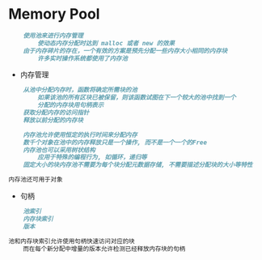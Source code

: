 # Memory Pool
```md
	使用池来进行内存管理
		使动态内存分配时达到 malloc 或者 new 的效果
	由于内存碎片的存在，一个有效的方案是预先分配一些内存大小相同的内存块
		许多实时操作系统都使用了内存池
```

* 内存管理
```md
	从池中分配内存时，函数将确定所需块的池
		如果该池的所有区块已被保留，则该函数试图在下一个较大的池中找到一个
		分配的内存块用句柄表示
	获取分配内存的访问指针
	释放以前分配的内存块
```
```md
	内存池允许使用恒定的执行时间来分配内存
	数千个对象在池中的内存释放只是一个操作, 而不是一个一个的Free
	内存池也可以采用树状结构
		应用于特殊的编程行为, 如循环，递归等
	固定大小的块内存池不需要为每个块分配元数据存储, 不需要描述分配块的大小等特性
```
```md
内存池还可用于对象
```
* 句柄
```md
	池索引
	内存块索引
	版本
```
```md
池和内存块索引允许使用句柄快速访问对应的块
	而在每个新分配中增量的版本允许检测已经释放内存块的句柄
```